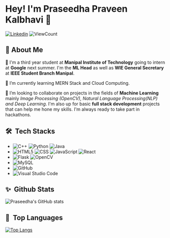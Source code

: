 # Hey! I'm Praseedha Praveen Kalbhavi 👋

[![Linkedin](https://img.shields.io/badge/-LinkedIn-blue?style=flat&logo=Linkedin&logoColor=white)](https://www.linkedin.com/in/praseedha-praveen-kalbhavi-bb4091190/)
 <img alt="ViewCount" src="https://komarev.com/ghpvc/?username=pskalbhav1" />

## :wave: About Me

👩‍ I'm a third year student at **Manipal Institute of Technology** going to intern at **Google** next summer. I'm the **ML Head** as well as **WIE General Secretary** at **IEEE Student Branch Manipal**.

🌱 I’m currently learning MERN Stack and Cloud Computing.

👯 I’m looking to collaborate on projects in the fields of **Machine Learning** mainly *Image Processing (OpenCV), Natural Language Processing(NLP) and Deep Learning*. I'm also up for basic **full stack development** projects that can help me hone my skills. I'm always ready to take part in hackathons.

## 🛠 &nbsp;Tech Stacks
- 
  ![C++](https://img.shields.io/badge/-C++-333333?style=flat&logo=C%2B%2B&logoColor=00599C)
  ![Python](https://img.shields.io/badge/-Python-333333?style=flat&logo=python)
  ![Java](https://img.shields.io/badge/-Java-333333?style=flat&logo=Java&logoColor=007396)
- 
  ![HTML5](https://img.shields.io/badge/-HTML5-333333?style=flat&logo=HTML5)
  ![CSS](https://img.shields.io/badge/-CSS-333333?style=flat&logo=CSS3&logoColor=1572B6)
  ![JavaScript](https://img.shields.io/badge/-JavaScript-333333?style=flat&logo=javascript)
  ![React](https://img.shields.io/badge/-React-333333?style=flat&logo=react)
- 
  ![Flask](https://img.shields.io/badge/-Flask-333333?style=flat&logo=flask)
  ![OpenCV](https://img.shields.io/badge/-OpenCV-333333?style=flat&logo=opencv)
- 
  ![MySQL](https://img.shields.io/badge/-MySQL-333333?style=flat&logo=mysql)
- 
  ![GitHub](https://img.shields.io/badge/-GitHub-333333?style=flat&logo=github)
- 
  ![Visual Studio Code](https://img.shields.io/badge/-Visual%20Studio%20Code-333333?style=flat&logo=visual-studio-code&logoColor=007ACC)

## ✨ &nbsp;Github Stats
![Praseedha's GitHub stats](https://github-readme-stats.vercel.app/api?username=pskalbhav1&show_icons=true&theme=radical)

## 💬 &nbsp;Top Languages
[![Top Langs](https://github-readme-stats.vercel.app/api/top-langs/?username=pskalbhav1&layout=compact)](https://github.com/pskalbhav1/github-readme-stats)
